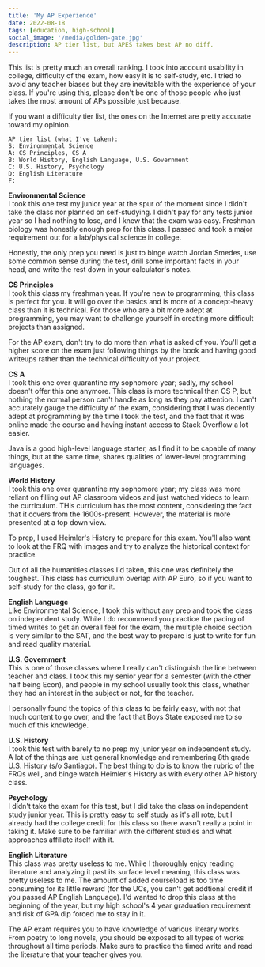 ```yaml
---
title: 'My AP Experience'
date: 2022-08-18
tags: [education, high-school]
social_image: '/media/golden-gate.jpg'
description: AP tier list, but APES takes best AP no diff.
---
```


This list is pretty much an overall ranking. I took into account usability in college, difficulty of the exam, how easy it is to self-study, etc. I tried to avoid any teacher biases but they are inevitable with the experience of your class. If you're using this, please don't be one of those people who just takes the most amount of APs possible just because. 

If you want a difficulty tier list, the ones on the Internet are pretty accurate toward my opinion. 

```
AP tier list (what I've taken):
S: Environmental Science
A: CS Principles, CS A
B: World History, English Language, U.S. Government
C: U.S. History, Psychology
D: English Literature
F:
```

**Environmental Science** <br>
I took this one test my junior year at the spur of the moment since I didn't take the class nor planned on self-studying. I didn't pay for any tests junior year so I had nothing to lose, and I knew that the exam was easy. Freshman biology was honestly enough prep for this class. I passed and took a major requirement out for a lab/physical science in college.

Honestly, the only prep you need is just to binge watch Jordan Smedes, use some common sense during the test, drill some important facts in your head, and write the rest down in your calculator's notes.

**CS Principles** <br>
I took this class my freshman year. If you're new to programming, this class is perfect for you. It will go over the basics and is more of a concept-heavy class than it is technical. For those who are a bit more adept at programming, you may want to challenge yourself in creating more difficult projects than assigned.

For the AP exam, don't try to do more than what is asked of you. You'll get a higher score on the exam just following things by the book and having good writeups rather than the technical difficulty of your project.

**CS A** <br>
I took this one over quarantine my sophomore year; sadly, my school doesn't offer this one anymore. This class is more technical than CS P, but nothing the normal person can't handle as long as they pay attention. I can't accurately gauge the difficulty of the exam, considering that I was decently adept at programming by the time I took the test, and the fact that it was online made the course and having instant access to Stack Overflow a lot easier. 

Java is a good high-level language starter, as I find it to be capable of many things, but at the same time, shares qualities of lower-level programming languages.

**World History** <br>
I took this one over quarantine my sophomore year; my class was more reliant on filling out AP classroom videos and just watched videos to learn the curriculum. THis curriculum has the most content, considering the fact that it covers from the 1600s-present. However, the material is more presented at a top down view. 

To prep, I used Heimler's History to prepare for this exam. You'll also want to look at the FRQ with images and try to analyze the historical context for practice.

Out of all the humanities classes I'd taken, this one was definitely the toughest. This class has curriculum overlap with AP Euro, so if you want to self-study for the class, go for it.

**English Language** <br>
Like Environmental Science, I took this without any prep and took the class on independent study. While I do recommend you practice the pacing of timed writes to get an overall feel for the exam, the multiple choice section is very similar to the SAT, and the best way to prepare is just to write for fun and read quality material.

**U.S. Government** <br>
This is one of those classes where I really can't distinguish the line between teacher and class. I took this my senior year for a semester (with the other half being Econ), and people in my school usually took this class, whether they had an interest in the subject or not, for the teacher.

I personally found the topics of this class to be fairly easy, with not that much content to go over, and the fact that Boys State exposed me to so much of this knowledge.


**U.S. History**<br>
I took this test with barely to no prep my junior year on independent study. A lot of the things are just general knowledge and remembering 8th grade U.S. History (s/o Santiago). The best thing to do is to know the rubric of the FRQs well, and binge watch Heimler's History as with every other AP history class.

**Psychology** <br>
I didn't take the exam for this test, but I did take the class on independent study junior year. This is pretty easy to self study as it's all rote, but I already had the college credit for this class so there wasn't really a point in taking it. Make sure to be familiar with the different studies and what approaches affiliate itself with it.

**English Literature** <br>
This class was pretty useless to me. While I thoroughly enjoy reading literature and analyzing it past its surface level meaning, this class was pretty useless to me. The amount of added courseload is too time consuming for its little reward (for the UCs, you can't get addtional credit if you passed AP English Language). I'd wanted to drop this class at the beginning of the year, but my high school's 4 year graduation requirement and risk of GPA dip forced me to stay in it.

The AP exam requires you to have knowledge of various literary works. From poetry to long novels, you should be exposed to all types of works throughout all time periods. Make sure to practice the timed write and read the literature that your teacher gives you.